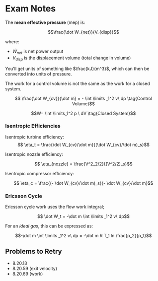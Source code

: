 # Exam Notes

The **mean effective pressure** (mep) is:

$$\frac{\dot W_{net}}{V_{disp}}$$

where:
- $\dot W _{net}$ is net power output
- $V_{disp}$ is the displacement volume (total change in volume)

You'll get units of something like $\frac{kJ}{m^3}$, which can then be converted into units of pressure.


The work for a control volume is not the same as the work for a closed system.

$$ \frac{\dot W_{cv}}{\dot m} = - \int \limits _1^2 v\ dp \tag{Control Volume}$$

$$W=  \int \limits_1^2 p \ dV \tag{Closed System}$$


### Isentropic Efficiencies

Isentropic turbine efficiency:
$$ \eta_t = \frac{\dot W_{cv}/\dot m}{(\dot W_{cv}/\dot m)_s}$$

Isentropic nozzle efficiency:

$$ \eta_{nozzle} = \frac{V^2_2/2}{(V^2/2)_s}$$

Isentropic compressor efficiency:

$$ \eta_c = \frac{(- \dot W_{cv}/\dot m)_s}{- \dot W_{cv}/\dot m}$$


### Ericsson Cycle

Ericsson cycle work uses the flow work integral;

$$ \dot W_t = -\dot m \int \limits _1^2 v\ dp$$

For an *ideal gas*, this can be expressed as:

$$-\dot m \int \limits _1^2 v\ dp = -\dot m R T_1 ln \frac{p_2}{p_1}$$



## Problems to Retry

- 8.20.13
- 8.20.59 (exit velocity)
- 8.20.69 (work)
